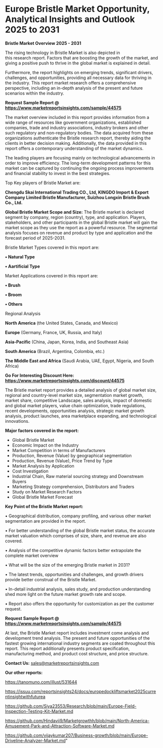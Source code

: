 # Europe Bristle Market Opportunity, Analytical Insights and Outlook 2025 to 2031

<Strong> Bristle Market Overview 2025 - 2031</strong>

The rising technology in Bristle Market is also depicted in this research report. Factors that are boosting the growth of the market, and giving a positive push to thrive in the global market is explained in detail.

Furthermore, the report highlights on emerging trends, significant drivers, challenges, and opportunities, providing all necessary data for thriving in the industry. This report market research offers a comprehensive perspective, including an in-depth analysis of the present and future scenarios within the industry.

<strong>Request Sample Report @ <a href=https://www.marketreportsinsights.com/sample/44575>https://www.marketreportsinsights.com/sample/44575</a></strong>

The market overview included in this report provides information from a wide range of resources like government organizations, established companies, trade and industry associations, industry brokers and other such regulatory and non-regulatory bodies. The data acquired from these organizations authenticate the Bristle research report, thereby aiding the clients in better decision making. Additionally, the data provided in this report offers a contemporary understanding of the market dynamics.

The leading players are focusing mainly on technological advancements in order to improve efficiency. The long-term development patterns for this market can be captured by continuing the ongoing process improvements and financial stability to invest in the best strategies.

Top Key players of Bristle Market are:

<strong>Chengdu Skai International Trading CO., Ltd, KINGDO Import & Export Company Limited Bristle Manufacturer, Suizhou Longxin Bristle Brush Co., Ltd.</strong>

<strong><b>Global Bristle Market Scope and Size:</b></strong>
The Bristle market is declared segment by company, region (country), type, and application. Players, stakeholders, and other participants in the global Bristle market will gain the market scope as they use the report as a powerful resource. The segmental analysis focuses on revenue and product by type and application and the forecast period of 2025-2031.

Bristle Market Types covered in this report are:

<strong>•  Natural Type

•  Aartificial Type</strong>

Market Applications covered in this report are:

<strong>•  Brush

•  Broom

•  Others</strong> 

Regional Analysis

<strong>North America</strong> (the United States, Canada, and Mexico)

<strong>Europe</strong> (Germany, France, UK, Russia, and Italy)

<strong>Asia-Pacific</strong> (China, Japan, Korea, India, and Southeast Asia)

<strong>South America</strong> (Brazil, Argentina, Colombia, etc.)

<strong>The Middle East and Africa</strong> (Saudi Arabia, UAE, Egypt, Nigeria, and South Africa)

<strong>Go For Interesting Discount Here: <a href=https://www.marketreportsinsights.com/discount/44575>https://www.marketreportsinsights.com/discount/44575</a></strong>

The Bristle market report provides a detailed analysis of global market size, regional and country-level market size, segmentation market growth, market share, competitive Landscape, sales analysis, impact of domestic and global market players, value chain optimization, trade regulations, recent developments, opportunities analysis, strategic market growth analysis, product launches, area marketplace expanding, and technological innovations.

<strong><b>Major factors covered in the report:</b></strong>
<ul>
  <li>Global Bristle Market </li>
  <li>Economic Impact on the Industry</li>
  <li>Market Competition in terms of Manufacturers</li>
  <li>Production, Revenue (Value) by geographical segmentation</li>
  <li>Production, Revenue (Value), Price Trend by Type</li>
  <li>Market Analysis by Application</li>
  <li>Cost Investigation</li>
  <li>Industrial Chain, Raw material sourcing strategy and Downstream Buyers</li>
  <li>Marketing Strategy comprehension, Distributors and Traders</li>
  <li>Study on Market Research Factors</li>
  <li>Global Bristle Market Forecast</li>
</ul>

<strong><b>Key Point of the Bristle Market report:</b></strong>

• Geographical distribution, company profiling, and various other market segmentation are provided in the report.

• For better understanding of the global Bristle market status, the accurate market valuation which comprises of size, share, and revenue are also covered.

• Analysis of the competitive dynamic factors better extrapolate the complete market overview

• What will be the size of the emerging Bristle market in 2031?

• The latest trends, opportunities and challenges, and growth drivers provide better construal of the Bristle Market.

• In-detail industrial analysis, sales study, and production understanding shed more light on the future market growth rate and scope.

• Report also offers the opportunity for customization as per the customer request.

<strong>Request Sample Report @ <a href=https://www.marketreportsinsights.com/sample/44575>https://www.marketreportsinsights.com/sample/44575</a></strong>

At last, the Bristle Market report includes investment come analysis and development trend analysis. The present and future opportunities of the fastest growing international industry segments are coated throughout this report. This report additionally presents product specification, manufacturing method, and product cost structure, and price structure.

<strong>Contact Us:</strong>
sales@marketreportsinsights.com

<strong>Our other reports:</strong>

<a href=https://tanomuno.com/illust/531644>https://tanomuno.com/illust/531644</a>

<a href=https://issuu.com/reportsinsights24/docs/europedockliftsmarket2025currentinsightwithfuturea>https://issuu.com/reportsinsights24/docs/europedockliftsmarket2025currentinsightwithfuturea</a>

<a href=https://github.com/Siya23553/Research/blob/main/Europe-Field-Inspection-Testing-Kit-Market.md>https://github.com/Siya23553/Research/blob/main/Europe-Field-Inspection-Testing-Kit-Market.md</a>

<a href=https://github.com/Hindavii9/Marketgrowthh/blob/main/North-America-Amusement-Park-and-Attraction-Software-Market.md>https://github.com/Hindavii9/Marketgrowthh/blob/main/North-America-Amusement-Park-and-Attraction-Software-Market.md</a>

<a href=https://github.com/vijaykumar207/Business-growth/blob/main/Europe-Driveline-Analyzer-Market.md>https://github.com/vijaykumar207/Business-growth/blob/main/Europe-Driveline-Analyzer-Market.md</a>"
